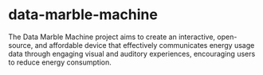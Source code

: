 # data-marble-machine
The Data Marble Machine project aims to create an interactive, open-source, and affordable device that effectively communicates energy usage data through engaging visual and auditory experiences, encouraging users to reduce energy consumption.
